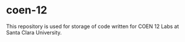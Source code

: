 # coen-12

This repository is used for storage of code written for COEN 12 Labs at Santa Clara University. 
